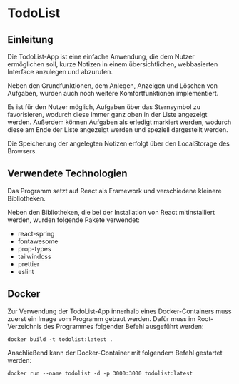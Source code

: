 # TodoList
## Einleitung
Die TodoList-App ist eine einfache Anwendung, die dem Nutzer ermöglichen soll, kurze Notizen in einem übersichtlichen, webbasierten Interface anzulegen und abzurufen.

Neben den Grundfunktionen, dem Anlegen, Anzeigen und Löschen von Aufgaben, wurden auch noch weitere Komfortfunktionen implementiert.

Es ist für den Nutzer möglich, Aufgaben über das Sternsymbol zu favorisieren, wodurch diese immer ganz oben in der Liste angezeigt werden. Außerdem können Aufgaben als erledigt markiert werden, wodurch diese am Ende der Liste angezeigt werden und speziell dargestellt werden.

Die Speicherung der angelegten Notizen erfolgt über den LocalStorage des Browsers.
## Verwendete Technologien
Das Programm setzt auf React als Framework und verschiedene kleinere Bibliotheken.

Neben den Bibliotheken, die bei der Installation von React mitinstalliert werden, wurden folgende Pakete verwendet:
* react-spring
* fontawesome
* prop-types
* tailwindcss
* prettier
* eslint
## Docker
Zur Verwendung der TodoList-App innerhalb eines Docker-Containers muss zuerst ein Image vom Programm gebaut werden. Dafür muss im Root-Verzeichnis des Programmes folgender Befehl ausgeführt werden:
```
docker build -t todolist:latest .
```
Anschließend kann der Docker-Container mit folgendem Befehl gestartet werden:
```
docker run --name todolist -d -p 3000:3000 todolist:latest
```
